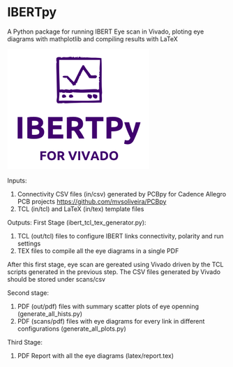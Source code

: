 # IBERTpy
A Python package for running IBERT Eye scan in Vivado, ploting eye diagrams with mathplotlib and compiling results with LaTeX

![Alt text](docs/logo.png?raw=true "Title")

Inputs:
1) Connectivity CSV files (in/csv) generated by PCBpy for Cadence Allegro PCB projects https://github.com/mvsoliveira/PCBpy
2) TCL (in/tcl) and LaTeX (in/tex) template files

Outputs: 
First Stage (ibert_tcl_tex_generator.py):
1) TCL (out/tcl) files to configure IBERT links connectivity, polarity and run settings
2) TEX files to compile all the eye diagrams in a single PDF

After this first stage, eye scan are gereated using Vivado driven by the TCL scripts generated in the previous step.
The CSV files generated by Vivado should be stored under scans/csv

Second stage:
1) PDF (out/pdf) files with summary scatter plots of eye openning (generate_all_hists.py)
2) PDF (scans/pdf) files with eye diagrams for every link in different configurations (generate_all_plots.py)

Third Stage:
1) PDF Report with all the eye diagrams (latex/report.tex)
